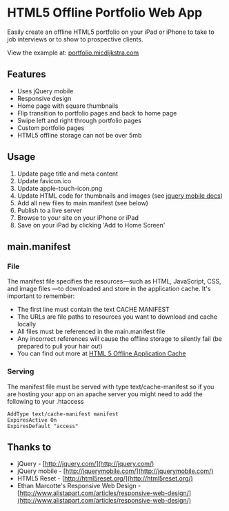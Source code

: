 # HTML5 Offline Portfolio Web App

Easily create an offline HTML5 portfolio on your iPad or iPhone to take to job interviews or to show to prospective clients.

View the example at: [portfolio.micdijkstra.com](http://portfolio.micdijkstra.com "HTML5 Offline Portfolio Web App")

## Features

* Uses jQuery mobile
* Responsive design
* Home page with square thumbnails
* Flip transition to portfolio pages and back to home page
* Swipe left and right through portfolio pages
* Custom portfolio pages
* HTML5 offline storage can not be over 5mb


## Usage

1. Update page title and meta content
2. Update favicon.ico
3. Update apple-touch-icon.png
4. Update HTML code for thumbnails and images (see [jquery mobile docs](http://jquerymobile.com/demos/1.0b1/#/demos/1.0b1/ "jquery mobile docs"))
5. Add all new files to main.manifest (see below)
6. Publish to a live server
7. Browse to your site on your iPhone or iPad
8. Save on your iPad by clicking 'Add to Home Screen'


## main.manifest

### File

The manifest file specifies the resources—such as HTML, JavaScript, CSS, and image files —to downloaded and store in the application cache. It's important to remember:
* The first line must contain the text CACHE MANIFEST
* The URLs are file paths to resources you want to download and cache locally
* All files must be referenced in the main.manifest file
* Any incorrect references will cause the offline storage to silently fail (be prepared to pull your hair out)
* You can find out more at [HTML 5 Offline Application Cache](http://developer.apple.com/library/safari/#documentation/iPhone/Conceptual/SafariJSDatabaseGuide/OfflineApplicationCache/OfflineApplicationCache.html "HTML5 Offline Application")

### Serving

The manifest file must be served with type text/cache-manifest so if you are hosting your app on an apache server you might need to add the following to your .htaccess

    AddType text/cache-manifest manifest
    ExpiresActive On
    ExpiresDefault "access"

## Thanks to

* jQuery - [http://jquery.com/](http://jquery.com/)
* jQuery mobile - [http://jquerymobile.com/](http://jquerymobile.com/)
* HTML5 Reset - [http://html5reset.org/](http://html5reset.org/)
* Ethan Marcotte's Responsive Web Design - [http://www.alistapart.com/articles/responsive-web-design/](http://www.alistapart.com/articles/responsive-web-design/)